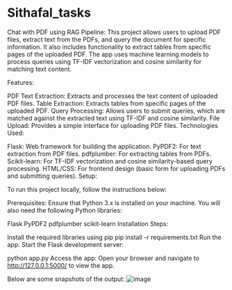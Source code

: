 # Sithafal_tasks
Chat with PDF using RAG Pipeline:
     This project allows users to upload PDF files, extract text from the PDFs, and query the document for specific information. It also includes functionality to extract tables from specific pages of the uploaded PDF. The app uses machine learning models to process queries using TF-IDF vectorization and cosine similarity for matching text content.

Features:

PDF Text Extraction: Extracts and processes the text content of uploaded PDF files.
Table Extraction: Extracts tables from specific pages of the uploaded PDF.
Query Processing: Allows users to submit queries, which are matched against the extracted text using TF-IDF and cosine similarity.
File Upload: Provides a simple interface for uploading PDF files.
Technologies Used:

Flask: Web framework for building the application.
PyPDF2: For text extraction from PDF files.
pdfplumber: For extracting tables from PDFs.
Scikit-learn: For TF-IDF vectorization and cosine similarity-based query processing.
HTML/CSS: For frontend design (basic form for uploading PDFs and submitting queries).
Setup:

To run this project locally, follow the instructions below:

Prerequisites:
Ensure that Python 3.x is installed on your machine. You will also need the following Python libraries:

Flask
PyPDF2
pdfplumber
scikit-learn
Installation Steps:

Install the required libraries using pip
pip install -r requirements.txt
Run the app:
Start the Flask development server:

python app.py
Access the app:
Open your browser and navigate to http://127.0.0.1:5000/ to view the app.


Below are some snapshots of the output:
![image](https://github.com/user-attachments/assets/5ddc6c27-3c2a-4548-bd5f-aaf891fae351)

